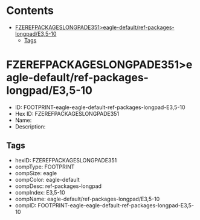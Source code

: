 



Contents
========

* [FZEREFPACKAGESLONGPADE351>eagle-default/ref-packages-longpad/E3,5-10](#fzerefpackageslongpade351eagle-defaultref-packages-longpade35-10)
	* [Tags](#tags)

# FZEREFPACKAGESLONGPADE351>eagle-default/ref-packages-longpad/E3,5-10

- ID: FOOTPRINT-eagle-eagle-default-ref-packages-longpad-E3,5-10
- Hex ID: FZEREFPACKAGESLONGPADE351
- Name: 
- Description: 

## Tags

- hexID: FZEREFPACKAGESLONGPADE351
- oompType: FOOTPRINT
- oompSize: eagle
- oompColor: eagle-default
- oompDesc: ref-packages-longpad
- oompIndex: E3,5-10
- oompName: eagle-default/ref-packages-longpad/E3,5-10
- oompID: FOOTPRINT-eagle-eagle-default-ref-packages-longpad-E3,5-10
